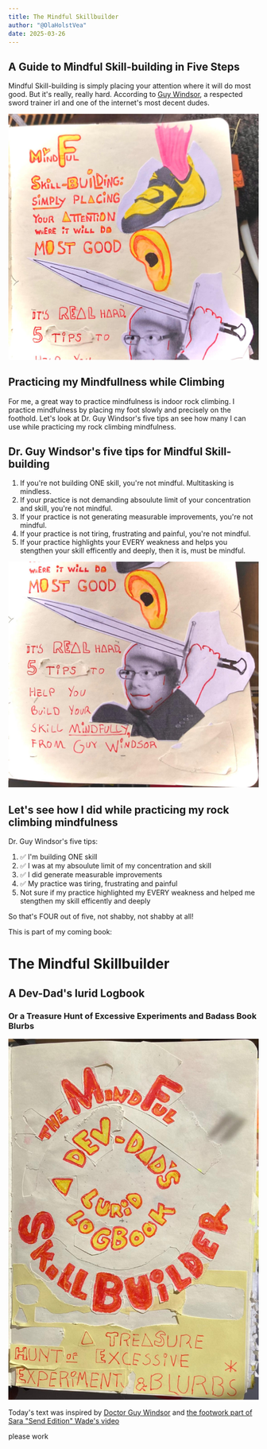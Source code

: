 ```yaml
---
title: The Mindful Skillbuilder
author: "@OlaHolstVea"
date: 2025-03-26
---
```


## A Guide to Mindful Skill-building in Five Steps

Mindful Skill-building is simply placing your attention where it will do most good. But it's really, really hard. According to [Guy Windsor](https://swordschool.shop/pages/about), a respected sword trainer irl and one of the internet's most decent dudes.

![A sketchnote with a photo of a yellow and black climbing shoe on a foothold](./quiet-feet-1.jpeg)

## Practicing my Mindfullness while Climbing

For me, a great way to practice mindfulness is indoor rock climbing. I practice mindfulness by placing my foot slowly and precisely on the foothold. Let's look at Dr. Guy Windsor's five tips an see how many I can use while practicing my rock climbing mindfulness.  

## Dr. Guy Windsor's five tips for Mindful Skill-building 

1. If you're not building ONE skill, you're not mindful. Multitasking is mindless.
2. If your practice is not demanding absoulute limit of your concentration and skill, you're not mindful.
3. If your practice is not generating measurable improvements, you're not mindful.
4. If your practice is not tiring, frustrating and painful, you're not mindful.
5. If your practice highlights your EVERY weakness and helps you stengthen your skill efficently and deeply, then it is, must be mindful.

![A sketchnote with a photo Dr. Guy Windsor holding a sword](./guy-w-2.jpeg)

## Let's see how I did while practicing my rock climbing mindfulness  

Dr. Guy Windsor's five tips:

1. ✅ I'm building ONE skill 
2. ✅ I was at my absoulute limit of my concentration and skill 
3. ✅ I did generate measurable improvements 
4. ✅ My practice was tiring, frustrating and painful
5. Not sure if my practice highlighted my EVERY weakness and helped me stengthen my skill efficently and deeply

So that's FOUR out of five, not shabby, not shabby at all!


This is part of my coming book:

# The Mindful Skillbuilder

## A Dev-Dad's lurid Logbook

### Or a Treasure Hunt of Excessive Experiments and Badass Book Blurbs

![book cover for Become a Mindfuller Skillbuilder](./book-cover-02.jpeg)

Today's text was inspired by [Doctor Guy Windsor](https://swordschool.shop/pages/about) and [the footwork part of Sara "Send Edition" Wade's video](https://t.co/bmyZyf7Mmf)

please work